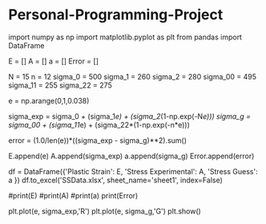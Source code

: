# Personal-Programming-Project
import numpy as np
import matplotlib.pyplot as plt
from pandas import DataFrame

E = []
A = []
a = []
Error = []

N = 15
n = 12
sigma_0 = 500
sigma_1 = 260
sigma_2 = 280
sigma_00 = 495
sigma_11 = 255
sigma_22 = 275

e = np.arange(0,1,0.038)
    
sigma_exp = sigma_0 + (sigma_1*e) + (sigma_2*(1-np.exp(-N*e)))
sigma_g = sigma_00 + (sigma_11*e) + (sigma_22*(1-np.exp(-n*e)))

error = (1.0/len(e))*((sigma_exp - sigma_g)**2).sum()

E.append(e)
A.append(sigma_exp)
a.append(sigma_g)
Error.append(error)

df = DataFrame({'Plastic Strain': E, 'Stress Experimental': A, 'Stress Guess': a })
df.to_excel('SSData.xlsx', sheet_name='sheet1', index=False)

#print(E)
#print(A)
#print(a)
print(Error)

plt.plot(e, sigma_exp,'R')
plt.plot(e, sigma_g,'G')
plt.show()
